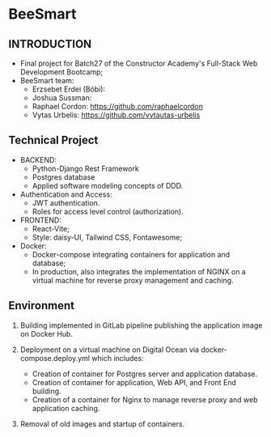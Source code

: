 # BeeSmart

## **INTRODUCTION**

- Final project for Batch27 of the Constructor Academy's Full-Stack Web Development Bootcamp;
- BeeSmart team:
  - Erzsebet Erdei (Böbi): 
  - Joshua Sussman: 
  - Raphael Cordon: https://github.com/raphaelcordon
  - Vytas Urbelis: https://github.com/vytautas-urbelis


## **Technical Project**
- BACKEND:
    - Python-Django Rest Framework
    - Postgres database
    - Applied software modeling concepts of DDD.
- Authentication and Access:
    - JWT authentication.
    - Roles for access level control (authorization).
- FRONTEND:
    - React-Vite;
    - Style: daisy-UI, Tailwind CSS, Fontawesome;
- Docker:
    - Docker-compose integrating containers for application and database;
    - In production, also integrates the implementation of NGINX on a virtual machine for reverse proxy management and caching.

## **Environment**
1.  Building implemented in GitLab pipeline publishing the application image on Docker Hub.

2.  Deployment on a virtual machine on Digital Ocean via docker-compose.deploy.yml which includes:
    - Creation of container for Postgres server and application database.
    - Creation of container for application, Web API, and Front End building.
    - Creation of a container for Nginx to manage reverse proxy and web application caching.

3.  Removal of old images and startup of containers.
